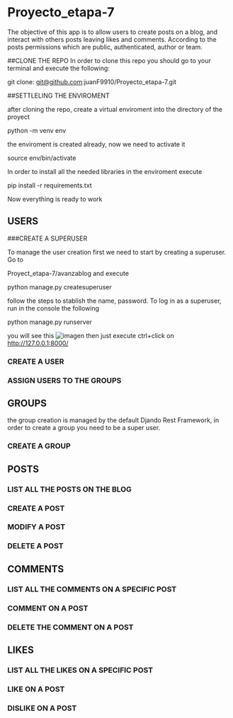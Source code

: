 # Proyecto_etapa-7
The objective of this app is to allow users to create posts on a blog, and interact with others posts leaving likes and comments. According to the posts permissions which are public, authenticated, author or team. 

##CLONE THE REPO
In order to clone this repo you should go to your terminal and execute the following: 

git clone: git@github.com:juanF9910/Proyecto_etapa-7.git

##SETTLELING THE ENVIROMENT

after cloning the repo, create a virtual enviroment into the directory of the proyect

python -m venv env 

the enviroment is created already, now we need to activate it 

source env/bin/activate

In order to install all the needed libraries in the enviroment execute

pip install -r requirements.txt

Now everything is ready to work

## USERS

###CREATE A SUPERUSER

To manage the user creation first we need to start by creating a superuser. Go to

Proyect_etapa-7/avanzablog and execute

python manage.py createsuperuser 

follow the steps to stablish the name, password. To log in as a superuser, run in the console the following

python manage.py runserver 

you will see this
![imagen](https://github.com/user-attachments/assets/22d8eb44-1044-4163-b883-22996d56fa6e)
then just execute ctrl+click on http://127.0.0.1:8000/ 

### CREATE A USER

### ASSIGN USERS TO THE GROUPS 

## GROUPS 

the group creation is managed by the default Djando Rest Framework, in order to create a group you need to be a super user.



### CREATE A GROUP



## POSTS

### LIST ALL THE POSTS ON THE BLOG 

### CREATE A POST

### MODIFY A POST

### DELETE A POST



## COMMENTS

### LIST ALL THE COMMENTS ON A SPECIFIC POST

### COMMENT ON A POST

### DELETE THE COMMENT ON A POST


## LIKES


### LIST ALL THE LIKES ON A SPECIFIC POST

### LIKE ON A POST

### DISLIKE ON A POST




